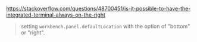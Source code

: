 https://stackoverflow.com/questions/48700451/is-it-possible-to-have-the-integrated-terminal-always-on-the-right

>setting `workbench.panel.defaultLocation` with the option of "bottom" or "right".
